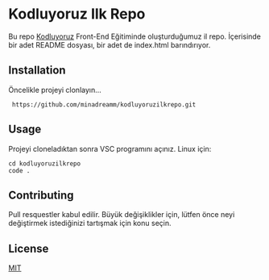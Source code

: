# Kodluyoruz Ilk Repo

Bu repo [Kodluyoruz](https://www.kodluyoruz.org/) Front-End Eğitiminde oluşturduğumuz il repo. İçerisinde bir adet README dosyası, bir adet de index.html barındırıyor.

## Installation

Öncelikle projeyi clonlayın...

``` 
 https://github.com/minadreamm/kodluyoruzilkrepo.git

```
## Usage

Projeyi cloneladıktan sonra VSC programını açınız.
Linux için:

```
cd kodluyoruzilkrepo
code .
```

## Contributing

Pull resquestler kabul edilir. Büyük değişiklikler için, lütfen önce neyi değiştirmek istediğinizi tartışmak için konu seçin.

## License

[MIT](https://choosealicense.com/licenses/mit/)

